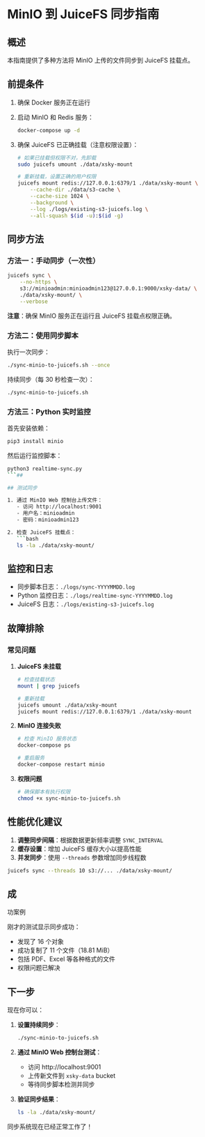 # MinIO 到 JuiceFS 同步指南

## 概述

本指南提供了多种方法将 MinIO 上传的文件同步到 JuiceFS 挂载点。

## 前提条件

1. 确保 Docker 服务正在运行
2. 启动 MinIO 和 Redis 服务：

   ```bash
   docker-compose up -d
   ```

3. 确保 JuiceFS 已正确挂载（注意权限设置）：

   ```bash
   # 如果已挂载但权限不对，先卸载
   sudo juicefs umount ./data/xsky-mount

   # 重新挂载，设置正确的用户权限
   juicefs mount redis://127.0.0.1:6379/1 ./data/xsky-mount \
       --cache-dir ./data/s3-cache \
       --cache-size 1024 \
       --background \
       --log ./logs/existing-s3-juicefs.log \
       --all-squash $(id -u):$(id -g)
   ```

## 同步方法

### 方法一：手动同步（一次性）

```bash
juicefs sync \
    --no-https \
    s3://minioadmin:minioadmin123@127.0.0.1:9000/xsky-data/ \
    ./data/xsky-mount/ \
    --verbose
```

**注意**：确保 MinIO 服务正在运行且 JuiceFS 挂载点权限正确。

### 方法二：使用同步脚本

执行一次同步：

```bash
./sync-minio-to-juicefs.sh --once
```

持续同步（每 30 秒检查一次）：

```bash
./sync-minio-to-juicefs.sh
```

### 方法三：Python 实时监控

首先安装依赖：

```bash
pip3 install minio
```

然后运行监控脚本：

````bash
python3 realtime-sync.py
```##

## 测试同步

1. 通过 MinIO Web 控制台上传文件：
   - 访问 http://localhost:9001
   - 用户名：minioadmin
   - 密码：minioadmin123

2. 检查 JuiceFS 挂载点：
   ```bash
   ls -la ./data/xsky-mount/
````

## 监控和日志

- 同步脚本日志：`./logs/sync-YYYYMMDD.log`
- Python 监控日志：`./logs/realtime-sync-YYYYMMDD.log`
- JuiceFS 日志：`./logs/existing-s3-juicefs.log`

## 故障排除

### 常见问题

1. **JuiceFS 未挂载**

   ```bash
   # 检查挂载状态
   mount | grep juicefs

   # 重新挂载
   juicefs umount ./data/xsky-mount
   juicefs mount redis://127.0.0.1:6379/1 ./data/xsky-mount
   ```

2. **MinIO 连接失败**

   ```bash
   # 检查 MinIO 服务状态
   docker-compose ps

   # 重启服务
   docker-compose restart minio
   ```

3. **权限问题**
   ```bash
   # 确保脚本有执行权限
   chmod +x sync-minio-to-juicefs.sh
   ```

## 性能优化建议

1. **调整同步间隔**：根据数据更新频率调整 `SYNC_INTERVAL`
2. **缓存设置**：增加 JuiceFS 缓存大小以提高性能
3. **并发同步**：使用 `--threads` 参数增加同步线程数

```bash
juicefs sync --threads 10 s3://... ./data/xsky-mount/
```

## 成

功案例

刚才的测试显示同步成功：

- 发现了 16 个对象
- 成功复制了 11 个文件（18.81 MiB）
- 包括 PDF、Excel 等各种格式的文件
- 权限问题已解决

## 下一步

现在你可以：

1. **设置持续同步**：

   ```bash
   ./sync-minio-to-juicefs.sh
   ```

2. **通过 MinIO Web 控制台测试**：

   - 访问 http://localhost:9001
   - 上传新文件到 `xsky-data` bucket
   - 等待同步脚本检测并同步

3. **验证同步结果**：
   ```bash
   ls -la ./data/xsky-mount/
   ```

同步系统现在已经正常工作了！
